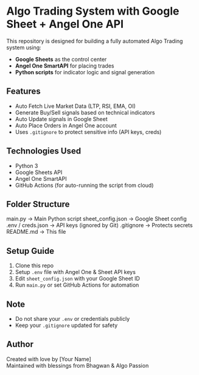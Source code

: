  # Algo Trading System with Google Sheet + Angel One API

This repository is designed for building a fully automated Algo Trading system using:
- **Google Sheets** as the control center
- **Angel One SmartAPI** for placing trades
- **Python scripts** for indicator logic and signal generation

## Features

- Auto Fetch Live Market Data (LTP, RSI, EMA, OI)
- Generate Buy/Sell signals based on technical indicators
- Auto Update signals in Google Sheet
- Auto Place Orders in Angel One account
- Uses `.gitignore` to protect sensitive info (API keys, creds)

## Technologies Used

- Python 3
- Google Sheets API
- Angel One SmartAPI
- GitHub Actions (for auto-running the script from cloud)

## Folder Structure

main.py                 -> Main Python script sheet_config.json       -> Google Sheet config .env / creds.json       -> API keys (ignored by Git) .gitignore              -> Protects secrets README.md               -> This file

## Setup Guide

1. Clone this repo
2. Setup `.env` file with Angel One & Sheet API keys
3. Edit `sheet_config.json` with your Google Sheet ID
4. Run `main.py` or set GitHub Actions for automation

## Note

- Do not share your `.env` or credentials publicly
- Keep your `.gitignore` updated for safety

## Author

Created with love by [Your Name]  
Maintained with blessings from Bhagwan & Algo Passion
